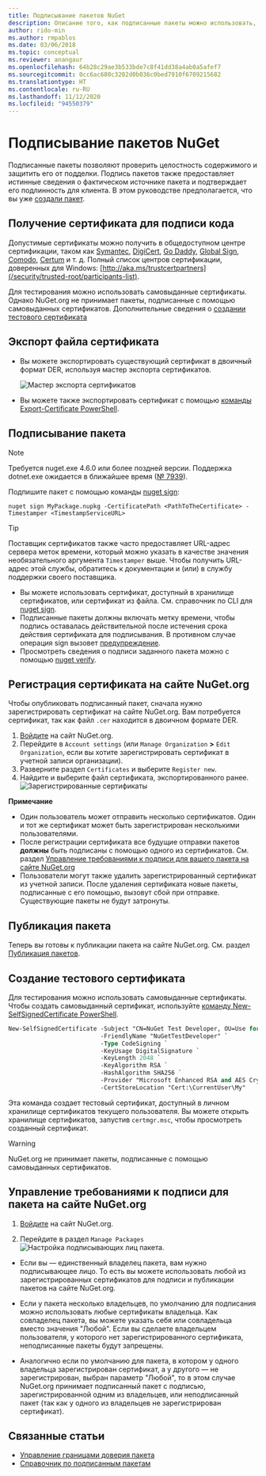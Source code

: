 ```yaml
---
title: Подписывание пакетов NuGet
description: Описание того, как подписанные пакеты можно использовать, чтобы включить проверку целостности содержимого.
author: rido-min
ms.author: rmpablos
ms.date: 03/06/2018
ms.topic: conceptual
ms.reviewer: anangaur
ms.openlocfilehash: 64b28c29ae3b533bde7c8f41dd38a4ab0a5afef7
ms.sourcegitcommit: 0cc6ac680c3202d0b036c0bed7910f6709215682
ms.translationtype: HT
ms.contentlocale: ru-RU
ms.lasthandoff: 11/12/2020
ms.locfileid: "94550379"
---
```

# <a name="signing-nuget-packages"></a>Подписывание пакетов NuGet

Подписанные пакеты позволяют проверить целостность содержимого и защитить его от подделки. Подпись пакетов также предоставляет истинные сведения о фактическом источнике пакета и подтверждает его подлинность для клиента. В этом руководстве предполагается, что вы уже [создали пакет](creating-a-package.md).

## <a name="get-a-code-signing-certificate"></a>Получение сертификата для подписи кода

Допустимые сертификаты можно получить в общедоступном центре сертификации, таком как [Symantec](https://trustcenter.websecurity.symantec.com/process/trust/productOptions?productType=SoftwareValidationClass3), [DigiCert](https://www.digicert.com/code-signing/), [Go Daddy](https://www.godaddy.com/web-security/code-signing-certificate), [Global Sign](https://www.globalsign.com/en/code-signing-certificate/), [Comodo](https://www.comodo.com/e-commerce/code-signing/code-signing-certificate.php), [Certum](https://www.certum.eu/certum/cert,offer_en_open_source_cs.xml) и т. д. Полный список центров сертификации, доверенных для Windows: [http://aka.ms/trustcertpartners](/security/trusted-root/participants-list).

Для тестирования можно использовать самовыданные сертификаты. Однако NuGet.org не принимает пакеты, подписанные с помощью самовыданных сертификатов. Дополнительные сведения о [создании тестового сертификата](#create-a-test-certificate)

## <a name="export-the-certificate-file"></a>Экспорт файла сертификата

* Вы можете экспортировать существующий сертификат в двоичный формат DER, используя мастер экспорта сертификатов.

  ![Мастер экспорта сертификатов](../reference/media/CertificateExportWizard.png)

* Вы можете также экспортировать сертификат с помощью [команды Export-Certificate PowerShell](/powershell/module/pkiclient/export-certificate).

## <a name="sign-the-package"></a>Подписывание пакета

> [!note]
> Требуется nuget.exe 4.6.0 или более поздней версии. Поддержка dotnet.exe ожидается в ближайшее время ([№ 7939](https://github.com/NuGet/Home/issues/7939)).

Подпишите пакет с помощью команды [nuget sign](../reference/cli-reference/cli-ref-sign.md):

```cli
nuget sign MyPackage.nupkg -CertificatePath <PathToTheCertificate> -Timestamper <TimestampServiceURL>
```

> [!Tip]
> Поставщик сертификатов также часто предоставляет URL-адрес сервера меток времени, который можно указать в качестве значения необязательного аргумента `Timestamper` выше. Чтобы получить URL-адрес этой службы, обратитесь к документации и (или) в службу поддержки своего поставщика.

* Вы можете использовать сертификат, доступный в хранилище сертификатов, или сертификат из файла. См. справочник по CLI для [nuget sign](../reference/cli-reference/cli-ref-sign.md).
* Подписанные пакеты должны включать метку времени, чтобы подпись оставалась действительной после истечения срока действия сертификата для подписывания. В противном случае операция sign вызовет [предупреждение](../reference/errors-and-warnings/NU3002.md).
* Просмотреть сведения о подписи заданного пакета можно с помощью [nuget verify](../reference/cli-reference/cli-ref-verify.md).

## <a name="register-the-certificate-on-nugetorg"></a>Регистрация сертификата на сайте NuGet.org

Чтобы опубликовать подписанный пакет, сначала нужно зарегистрировать сертификат на сайте NuGet.org. Вам потребуется сертификат, так как файл `.cer` находится в двоичном формате DER.

1. [Войдите](https://www.nuget.org/users/account/LogOn?returnUrl=%2F) на сайт NuGet.org.
1. Перейдите в `Account settings` (или `Manage Organization` **>** `Edit Organization`, если вы хотите зарегистрировать сертификат в учетной записи организации).
1. Разверните раздел `Certificates` и выберите `Register new`.
1. Найдите и выберите файл сертификата, экспортированного ранее.
  ![Зарегистрированные сертификаты](../reference/media/registered-certs.png)

**Примечание**
* Один пользователь может отправить несколько сертификатов. Один и тот же сертификат может быть зарегистрирован несколькими пользователями.
* После регистрации сертификата все будущие отправки пакетов **должны** быть подписаны с помощью одного из сертификатов. См. раздел [Управление требованиями к подписи для вашего пакета на сайте NuGet.org](#manage-signing-requirements-for-your-package-on-nugetorg)
* Пользователи могут также удалить зарегистрированный сертификат из учетной записи. После удаления сертификата новые пакеты, подписанные с его помощью, вызовут сбой при отправке. Существующие пакеты не будут затронуты.

## <a name="publish-the-package"></a>Публикация пакета

Теперь вы готовы к публикации пакета на сайте NuGet.org. См. раздел [Публикация пакетов](../nuget-org/Publish-a-package.md).

## <a name="create-a-test-certificate"></a>Создание тестового сертификата

Для тестирования можно использовать самовыданные сертификаты. Чтобы создать самовыданный сертификат, используйте [команду New-SelfSignedCertificate PowerShell](/powershell/module/pkiclient/new-selfsignedcertificate).

```ps
New-SelfSignedCertificate -Subject "CN=NuGet Test Developer, OU=Use for testing purposes ONLY" `
                          -FriendlyName "NuGetTestDeveloper" `
                          -Type CodeSigning `
                          -KeyUsage DigitalSignature `
                          -KeyLength 2048 `
                          -KeyAlgorithm RSA `
                          -HashAlgorithm SHA256 `
                          -Provider "Microsoft Enhanced RSA and AES Cryptographic Provider" `
                          -CertStoreLocation "Cert:\CurrentUser\My" 
```

Эта команда создает тестовый сертификат, доступный в личном хранилище сертификатов текущего пользователя. Вы можете открыть хранилище сертификатов, запустив `certmgr.msc`, чтобы просмотреть созданный сертификат.

> [!Warning]
> NuGet.org не принимает пакеты, подписанные с помощью самовыданных сертификатов.

## <a name="manage-signing-requirements-for-your-package-on-nugetorg"></a>Управление требованиями к подписи для пакета на сайте NuGet.org
1. [Войдите](https://www.nuget.org/users/account/LogOn?returnUrl=%2F) на сайт NuGet.org.

1. Перейдите в раздел `Manage Packages` 
   ![Настройка подписывающих лиц пакета](../reference/media/configure-package-signers.png).

* Если вы — единственный владелец пакета, вам нужно подписывающее лицо. То есть вы можете использовать любой из зарегистрированных сертификатов для подписи и публикации пакетов на сайте NuGet.org.

* Если у пакета несколько владельцев, по умолчанию для подписания можно использовать любые сертификаты владельца. Как совладелец пакета, вы можете указать себя или совладельца вместо значения "Любой". Если вы сделаете владельцем пользователя, у которого нет зарегистрированного сертификата, неподписанные пакеты будут запрещены. 

* Аналогично если по умолчанию для пакета, в котором у одного владельца зарегистрирован сертификат, а у другого — не зарегистрирован, выбран параметр "Любой", то в этом случае NuGet.org принимает подписанный пакет с подписью, зарегистрированной одним из владельцев, или неподписанный пакет (так как у одного из владельцев не зарегистрирован сертификат).

## <a name="related-articles"></a>Связанные статьи

- [Управление границами доверия пакета](../consume-packages/installing-signed-packages.md)
- [Справочник по подписанным пакетам](../reference/Signed-Packages-Reference.md)